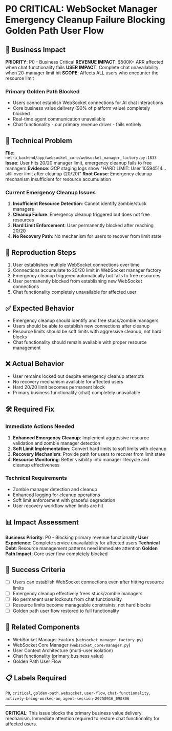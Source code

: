 # P0 CRITICAL: WebSocket Manager Emergency Cleanup Failure Blocking Golden Path User Flow

## 🚨 Business Impact

**PRIORITY**: P0 - Business Critical
**REVENUE IMPACT**: $500K+ ARR affected when chat functionality fails
**USER IMPACT**: Complete chat unavailability when 20-manager limit hit
**SCOPE**: Affects ALL users who encounter the resource limit

### Primary Golden Path Blocked
- Users cannot establish WebSocket connections for AI chat interactions
- Core business value delivery (90% of platform value) completely blocked
- Real-time agent communication unavailable
- Chat functionality - our primary revenue driver - fails entirely

## 🔧 Technical Problem

**File**: `netra_backend/app/websocket_core/websocket_manager_factory.py:1833`
**Issue**: User hits 20/20 manager limit, emergency cleanup fails to free managers
**Evidence**: GCP staging logs show "HARD LIMIT: User 10594514... still over limit after cleanup (20/20)"
**Root Cause**: Emergency cleanup mechanism insufficient for resource accumulation

### Current Emergency Cleanup Issues
1. **Insufficient Resource Detection**: Cannot identify zombie/stuck managers
2. **Cleanup Failure**: Emergency cleanup triggered but does not free resources
3. **Hard Limit Enforcement**: User permanently blocked after reaching 20/20
4. **No Recovery Path**: No mechanism for users to recover from limit state

## 🔄 Reproduction Steps

1. User establishes multiple WebSocket connections over time
2. Connections accumulate to 20/20 limit in WebSocket manager factory
3. Emergency cleanup triggered automatically but fails to free resources
4. User permanently blocked from establishing new WebSocket connections
5. Chat functionality completely unavailable for affected user

## ✅ Expected Behavior

- Emergency cleanup should identify and free stuck/zombie managers
- Users should be able to establish new connections after cleanup
- Resource limits should be soft limits with aggressive cleanup, not hard blocks
- Chat functionality should remain available with proper resource management

## ❌ Actual Behavior

- User remains locked out despite emergency cleanup attempts
- No recovery mechanism available for affected users
- Hard 20/20 limit becomes permanent block
- Primary business functionality (chat) completely unavailable

## 🛠️ Required Fix

### Immediate Actions Needed
1. **Enhanced Emergency Cleanup**: Implement aggressive resource validation and zombie manager detection
2. **Soft Limit Implementation**: Convert hard limits to soft limits with cleanup
3. **Recovery Mechanism**: Provide path for users to recover from limit state
4. **Resource Monitoring**: Better visibility into manager lifecycle and cleanup effectiveness

### Technical Requirements
- Zombie manager detection and cleanup
- Enhanced logging for cleanup operations
- Soft limit enforcement with graceful degradation
- User recovery workflow when limits are hit

## 📊 Impact Assessment

**Business Priority**: P0 - Blocking primary revenue functionality
**User Experience**: Complete service unavailability for affected users
**Technical Debt**: Resource management patterns need immediate attention
**Golden Path Impact**: Core user flow completely blocked

## 🎯 Success Criteria

- [ ] Users can establish WebSocket connections even after hitting resource limits
- [ ] Emergency cleanup effectively frees stuck/zombie managers
- [ ] No permanent user lockouts from chat functionality
- [ ] Resource limits become manageable constraints, not hard blocks
- [ ] Golden path user flow restored to full functionality

## 🔗 Related Components

- WebSocket Manager Factory (`websocket_manager_factory.py`)
- WebSocket Core Manager (`websocket_core/manager.py`)
- User Context Architecture (multi-user isolation)
- Chat functionality (primary business value)
- Golden Path User Flow

## 📋 Labels Required
`P0`, `critical`, `golden-path`, `websocket`, `user-flow`, `chat-functionality`, `actively-being-worked-on`, `agent-session-20250916_090806`

---

**CRITICAL**: This issue blocks the primary business value delivery mechanism. Immediate attention required to restore chat functionality for affected users.